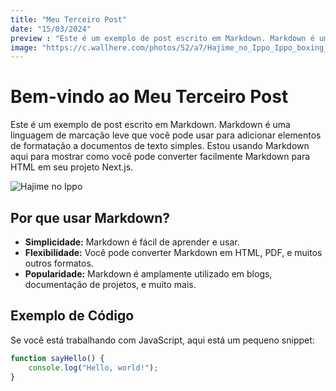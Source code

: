 ```yaml
---
title: "Meu Terceiro Post"
date: "15/03/2024"
preview : "Este é um exemplo de post escrito em Markdown. Markdown é uma linguagem de marcação leve que você pode usar para adicionar elementos de formatação a documentos de texto simples. Estou usando Markdown aqui para mostrar como você pode converter facilmente Markdown para HTML em seu projeto Next.js."
image: "https://c.wallhere.com/photos/52/a7/Hajime_no_Ippo_Ippo_boxing_manga_simple_background_white_background_anime_boys_minimalism-2257038.jpg!d"
---
```


# Bem-vindo ao Meu Terceiro Post

Este é um exemplo de post escrito em Markdown. Markdown é uma linguagem de marcação leve que você pode usar para adicionar elementos de formatação a documentos de texto simples. Estou usando Markdown aqui para mostrar como você pode converter facilmente Markdown para HTML em seu projeto Next.js.

 ![Hajime no Ippo](https://c.wallhere.com/photos/52/a7/Hajime_no_Ippo_Ippo_boxing_manga_simple_background_white_background_anime_boys_minimalism-2257038.jpg!d)

## Por que usar Markdown?

- **Simplicidade:** Markdown é fácil de aprender e usar.
- **Flexibilidade:** Você pode converter Markdown em HTML, PDF, e muitos outros formatos.
- **Popularidade:** Markdown é amplamente utilizado em blogs, documentação de projetos, e muito mais.

## Exemplo de Código

Se você está trabalhando com JavaScript, aqui está um pequeno snippet:


```jsx
function sayHello() {
    console.log("Hello, world!");
}
```